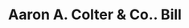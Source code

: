 ---
doi: 10.7916/D8W397CC
date_other: '1860'
date_other_textual: 1860-1869
form: printed ephemera
genre:
- Invoices
name:
- Aaron A. Colter & Co.
object_in_context_url: https://biggert.cul.columbia.edu/items/view/ave_biggert_01240
subject_hierarchical_geographic:
- Cincinnati, Ohio, United States
subject_name:
- Aaron A. Colter & Co.
title: Aaron A. Colter & Co.. Bill
sort_title: Aaron A. Colter & Co.. Bill
call_number: ave_biggert_01240
coordinates:
- 39.1,-84.51666666666667
pid: ave_biggert_01240
identifiers: ave_biggert_01240
thumbnail: https://derivativo-1.library.columbia.edu/iiif/2/ldpd:343203/full/!256,256/0/native.jpg
permalink: /biggert/ave_biggert_01240/
layout: iiif-image-page
---